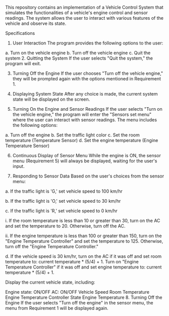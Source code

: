This repository contains an implementation of a Vehicle Control System that simulates the functionalities of a vehicle's engine control and sensor readings. The system allows the user to interact with various features of the vehicle and observe its state.

Specifications
1. User Interaction
The program provides the following options to the user:

a. Turn on the vehicle engine
b. Turn off the vehicle engine
c. Quit the system
2. Quitting the System
If the user selects "Quit the system," the program will exit.

3. Turning Off the Engine
If the user chooses "Turn off the vehicle engine," they will be prompted again with the options mentioned in Requirement 1.

4. Displaying System State
After any choice is made, the current system state will be displayed on the screen.

5. Turning On the Engine and Sensor Readings
If the user selects "Turn on the vehicle engine," the program will enter the "Sensors set menu" where the user can interact with sensor readings. The menu includes the following options:

a. Turn off the engine
b. Set the traffic light color
c. Set the room temperature (Temperature Sensor)
d. Set the engine temperature (Engine Temperature Sensor)

6. Continuous Display of Sensor Menu
While the engine is ON, the sensor menu (Requirement 5) will always be displayed, waiting for the user's input.

7. Responding to Sensor Data
Based on the user's choices from the sensor menu:

a. If the traffic light is 'G,' set vehicle speed to 100 km/hr

b. If the traffic light is 'O,' set vehicle speed to 30 km/hr

c. If the traffic light is 'R,' set vehicle speed to 0 km/hr

i. If the room temperature is less than 10 or greater than 30, turn on the AC and set the temperature to 20. Otherwise, turn off the AC.

ii. If the engine temperature is less than 100 or greater than 150, turn on the "Engine Temperature Controller" and set the temperature to 125. Otherwise, turn off the "Engine Temperature Controller."

d. If the vehicle speed is 30 km/hr, turn on the AC if it was off and set room temperature to: current temperature * (5/4) + 1. Turn on "Engine Temperature Controller" if it was off and set engine temperature to: current temperature * (5/4) + 1.

Display the current vehicle state, including:

Engine state: ON/OFF
AC: ON/OFF
Vehicle Speed
Room Temperature
Engine Temperature Controller State
Engine Temperature
8. Turning Off the Engine
If the user selects "Turn off the engine" in the sensor menu, the menu from Requirement 1 will be displayed again.
